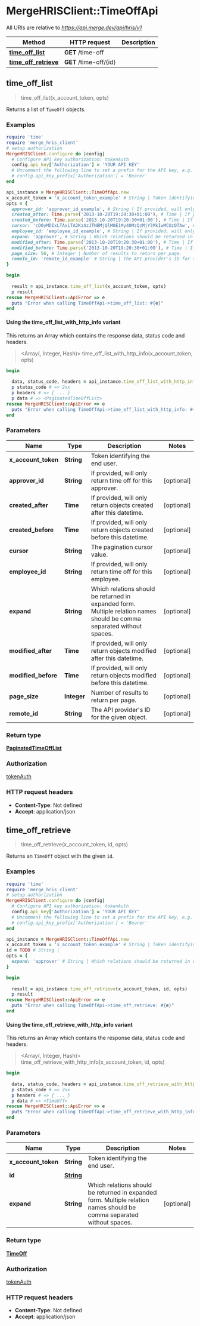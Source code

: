 # MergeHRISClient::TimeOffApi

All URIs are relative to *https://api.merge.dev/api/hris/v1*

| Method | HTTP request | Description |
| ------ | ------------ | ----------- |
| [**time_off_list**](TimeOffApi.md#time_off_list) | **GET** /time-off |  |
| [**time_off_retrieve**](TimeOffApi.md#time_off_retrieve) | **GET** /time-off/{id} |  |


## time_off_list

> <PaginatedTimeOffList> time_off_list(x_account_token, opts)



Returns a list of `TimeOff` objects.

### Examples

```ruby
require 'time'
require 'merge_hris_client'
# setup authorization
MergeHRISClient.configure do |config|
  # Configure API key authorization: tokenAuth
  config.api_key['Authorization'] = 'YOUR API KEY'
  # Uncomment the following line to set a prefix for the API key, e.g. 'Bearer' (defaults to nil)
  # config.api_key_prefix['Authorization'] = 'Bearer'
end

api_instance = MergeHRISClient::TimeOffApi.new
x_account_token = 'x_account_token_example' # String | Token identifying the end user.
opts = {
  approver_id: 'approver_id_example', # String | If provided, will only return time off for this approver.
  created_after: Time.parse('2013-10-20T19:20:30+01:00'), # Time | If provided, will only return objects created after this datetime.
  created_before: Time.parse('2013-10-20T19:20:30+01:00'), # Time | If provided, will only return objects created before this datetime.
  cursor: 'cD0yMDIxLTAxLTA2KzAzJTNBMjQlM0E1My40MzQzMjYlMkIwMCUzQTAw', # String | The pagination cursor value.
  employee_id: 'employee_id_example', # String | If provided, will only return time off for this employee.
  expand: 'approver', # String | Which relations should be returned in expanded form. Multiple relation names should be comma separated without spaces.
  modified_after: Time.parse('2013-10-20T19:20:30+01:00'), # Time | If provided, will only return objects modified after this datetime.
  modified_before: Time.parse('2013-10-20T19:20:30+01:00'), # Time | If provided, will only return objects modified before this datetime.
  page_size: 56, # Integer | Number of results to return per page.
  remote_id: 'remote_id_example' # String | The API provider's ID for the given object.
}

begin
  
  result = api_instance.time_off_list(x_account_token, opts)
  p result
rescue MergeHRISClient::ApiError => e
  puts "Error when calling TimeOffApi->time_off_list: #{e}"
end
```

#### Using the time_off_list_with_http_info variant

This returns an Array which contains the response data, status code and headers.

> <Array(<PaginatedTimeOffList>, Integer, Hash)> time_off_list_with_http_info(x_account_token, opts)

```ruby
begin
  
  data, status_code, headers = api_instance.time_off_list_with_http_info(x_account_token, opts)
  p status_code # => 2xx
  p headers # => { ... }
  p data # => <PaginatedTimeOffList>
rescue MergeHRISClient::ApiError => e
  puts "Error when calling TimeOffApi->time_off_list_with_http_info: #{e}"
end
```

### Parameters

| Name | Type | Description | Notes |
| ---- | ---- | ----------- | ----- |
| **x_account_token** | **String** | Token identifying the end user. |  |
| **approver_id** | **String** | If provided, will only return time off for this approver. | [optional] |
| **created_after** | **Time** | If provided, will only return objects created after this datetime. | [optional] |
| **created_before** | **Time** | If provided, will only return objects created before this datetime. | [optional] |
| **cursor** | **String** | The pagination cursor value. | [optional] |
| **employee_id** | **String** | If provided, will only return time off for this employee. | [optional] |
| **expand** | **String** | Which relations should be returned in expanded form. Multiple relation names should be comma separated without spaces. | [optional] |
| **modified_after** | **Time** | If provided, will only return objects modified after this datetime. | [optional] |
| **modified_before** | **Time** | If provided, will only return objects modified before this datetime. | [optional] |
| **page_size** | **Integer** | Number of results to return per page. | [optional] |
| **remote_id** | **String** | The API provider&#39;s ID for the given object. | [optional] |

### Return type

[**PaginatedTimeOffList**](PaginatedTimeOffList.md)

### Authorization

[tokenAuth](../README.md#tokenAuth)

### HTTP request headers

- **Content-Type**: Not defined
- **Accept**: application/json


## time_off_retrieve

> <TimeOff> time_off_retrieve(x_account_token, id, opts)



Returns an `TimeOff` object with the given `id`.

### Examples

```ruby
require 'time'
require 'merge_hris_client'
# setup authorization
MergeHRISClient.configure do |config|
  # Configure API key authorization: tokenAuth
  config.api_key['Authorization'] = 'YOUR API KEY'
  # Uncomment the following line to set a prefix for the API key, e.g. 'Bearer' (defaults to nil)
  # config.api_key_prefix['Authorization'] = 'Bearer'
end

api_instance = MergeHRISClient::TimeOffApi.new
x_account_token = 'x_account_token_example' # String | Token identifying the end user.
id = TODO # String | 
opts = {
  expand: 'approver' # String | Which relations should be returned in expanded form. Multiple relation names should be comma separated without spaces.
}

begin
  
  result = api_instance.time_off_retrieve(x_account_token, id, opts)
  p result
rescue MergeHRISClient::ApiError => e
  puts "Error when calling TimeOffApi->time_off_retrieve: #{e}"
end
```

#### Using the time_off_retrieve_with_http_info variant

This returns an Array which contains the response data, status code and headers.

> <Array(<TimeOff>, Integer, Hash)> time_off_retrieve_with_http_info(x_account_token, id, opts)

```ruby
begin
  
  data, status_code, headers = api_instance.time_off_retrieve_with_http_info(x_account_token, id, opts)
  p status_code # => 2xx
  p headers # => { ... }
  p data # => <TimeOff>
rescue MergeHRISClient::ApiError => e
  puts "Error when calling TimeOffApi->time_off_retrieve_with_http_info: #{e}"
end
```

### Parameters

| Name | Type | Description | Notes |
| ---- | ---- | ----------- | ----- |
| **x_account_token** | **String** | Token identifying the end user. |  |
| **id** | [**String**](.md) |  |  |
| **expand** | **String** | Which relations should be returned in expanded form. Multiple relation names should be comma separated without spaces. | [optional] |

### Return type

[**TimeOff**](TimeOff.md)

### Authorization

[tokenAuth](../README.md#tokenAuth)

### HTTP request headers

- **Content-Type**: Not defined
- **Accept**: application/json

